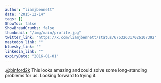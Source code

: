 ```yaml
---
author: "liamjbennett"
date: "2015-12-14"
tags: []
ShowToc: false
ShowBreadCrumbs: false
thumbnail: "/img/main/profile.jpg"
twitter_link: "https://x.com/liamjbennett/status/676326317026107392"
mastodon_link: ""
bluesky_link: ""
linkedin_link: ""
expiryDate: "2016-01-01"
---
```


.[@binford2k](https://x.com/binford2k) This looks amazing and could solve some long-standing problems for us. Looking forward to trying it.

